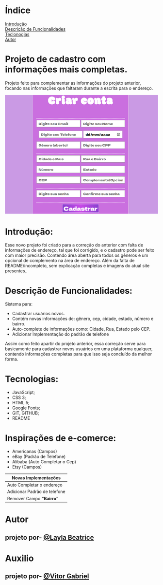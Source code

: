 # Índice
[Introdução](#introdu%C3%A7%C3%A3o)  
[Descrição de Funcionalidades](#descri%C3%A7%C3%A3o-de-funcionalidades)  
[Teclonogias](#tecnologias)  
[Autor](#autor)

# Projeto de cadastro com informações mais completas.

Projeto feito para complementar as informações do projeto anterior, focando nas informações que faltaram durante a escrita para o endereço.

![Imagem do projeto](img/printcadast.png)

# Introdução: 

Esse novo projeto foi criado para a correção do anterior com falta de informações de endereço, tal que foi corrigido, e o cadastro pode ser feito com maior precisão. Contendo área aberta para todos os gêneros e um opcional de complemento na área de endereço. Além da falta de README/incompleto, sem explicação completas e imagens do atual site presentes..

# Descrição de Funcionalidades:
Sistema para:
* Cadastrar usuários novos.
* Contém novas informações de: gênero, cep, cidade, estado, número e bairro.
* Auto-complete de informações como: Cidade, Rua, Estado pelo CEP.
* Adicionar Implementação do padrão de telefone

Assim como feito apartir do projeto anterior, essa correção serve para basicamente para cadastrar novos usuários em uma plataforma qualquer, contendo informações completas para que isso seja concluído da melhor forma. 

# Tecnologias:
* JavaScript;
* CSS 3;
* HTML 5;
* Google Fonts;
* GIT, GITHUB;
* README

# **Inspirações de e-comerce:**
- Americanas (Campos)
- eBay (Padrão de Telefone)
- Alibaba (Auto Completar o Cep)
- Etsy (Campos)

| Novas Implementações |
| -------------------- |
| Auto Completar o endereço |
| Adicionar Padrão de telefone |
| Remover Campo **"Bairro"** | 

# Autor
## projeto por- [@Layla Beatrice](https://www.github.com/laylabtrice)

# Auxilio
## projeto por- [@Vitor Gabriel](https://www.github.com/vitorgabrieldev)
